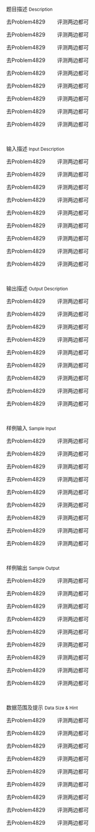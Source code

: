 <div class="panel panel-default">
<div class="area-title">
<span>
题目描述
<small>Description</small>
</span></div>
<div class="panel-body">

<p style="">去Problem4829        评测两边都可</p><p style="">去Problem4829        评测两边都可</p><p style="">去Problem4829        评测两边都可</p><p style="">去Problem4829        评测两边都可</p><p style="">去Problem4829        评测两边都可</p><p style="">去Problem4829        评测两边都可</p><p style="">去Problem4829        评测两边都可</p><p style="">去Problem4829        评测两边都可</p><p style="">去Problem4829        评测两边都可</p><p style=""><br></p>

</div>
</div>

<div class="panel panel-default">
<div class="area-title">
<span>
输入描述
<small>Input Description</small>
</span></div>
<div class="panel-body">
<p style="">去Problem4829        评测两边都可</p><p style="">去Problem4829        评测两边都可</p><p style="">去Problem4829        评测两边都可</p><p style="">去Problem4829        评测两边都可</p><p style="">去Problem4829        评测两边都可</p><p style="">去Problem4829        评测两边都可</p><p style="">去Problem4829        评测两边都可</p><p style="">去Problem4829        评测两边都可</p><p style="">去Problem4829        评测两边都可</p><p><br></p>

</div>
</div>
<div  class="panel panel-default">
<div class="area-title">
<span>
输出描述
<small>Output Description</small>
</span></div>
<div class="panel-body">

<p style="white-space: normal;">去Problem4829&nbsp;&nbsp;&nbsp;&nbsp;&nbsp;&nbsp;&nbsp;&nbsp;评测两边都可</p><p style="white-space: normal;">去Problem4829&nbsp;&nbsp;&nbsp;&nbsp;&nbsp;&nbsp;&nbsp;&nbsp;评测两边都可</p><p style="white-space: normal;">去Problem4829&nbsp;&nbsp;&nbsp;&nbsp;&nbsp;&nbsp;&nbsp;&nbsp;评测两边都可</p><p style="white-space: normal;">去Problem4829&nbsp;&nbsp;&nbsp;&nbsp;&nbsp;&nbsp;&nbsp;&nbsp;评测两边都可</p><p style="white-space: normal;">去Problem4829&nbsp;&nbsp;&nbsp;&nbsp;&nbsp;&nbsp;&nbsp;&nbsp;评测两边都可</p><p style="white-space: normal;">去Problem4829&nbsp;&nbsp;&nbsp;&nbsp;&nbsp;&nbsp;&nbsp;&nbsp;评测两边都可</p><p style="white-space: normal;">去Problem4829&nbsp;&nbsp;&nbsp;&nbsp;&nbsp;&nbsp;&nbsp;&nbsp;评测两边都可</p><p style="white-space: normal;">去Problem4829&nbsp;&nbsp;&nbsp;&nbsp;&nbsp;&nbsp;&nbsp;&nbsp;评测两边都可</p><p style="white-space: normal;">去Problem4829&nbsp;&nbsp;&nbsp;&nbsp;&nbsp;&nbsp;&nbsp;&nbsp;评测两边都可</p><p><br/></p>

</div>
</div>


<div class="panel panel-default">
<div class="area-title">
<span>
样例输入
<small>Sample Input</small>
</span></div>
<div class="panel-body">
<p style="">去Problem4829        评测两边都可</p><p style="">去Problem4829        评测两边都可</p><p style="">去Problem4829        评测两边都可</p><p style="">去Problem4829        评测两边都可</p><p style="">去Problem4829        评测两边都可</p><p style="">去Problem4829        评测两边都可</p><p style="">去Problem4829        评测两边都可</p><p style="">去Problem4829        评测两边都可</p><p style="">去Problem4829        评测两边都可</p><p><br></p>

</div>
</div>

<div class="panel panel-default">
<div class="area-title">
<span>
样例输出
<small>Sample Output</small>
</span></div>
<div class="panel-body">
<p style="">去Problem4829        评测两边都可</p><p style="">去Problem4829        评测两边都可</p><p style="">去Problem4829        评测两边都可</p><p style="">去Problem4829        评测两边都可</p><p style="">去Problem4829        评测两边都可</p><p style="">去Problem4829        评测两边都可</p><p style="">去Problem4829        评测两边都可</p><p style="">去Problem4829        评测两边都可</p><p style="">去Problem4829        评测两边都可</p><p><br></p>

</div>
</div>

<div class="panel panel-default">
<div class="area-title">
<span>
数据范围及提示
<small>Data Size & Hint</small>
</span></div>
<div class="panel-body">
<p style="">去Problem4829        评测两边都可</p><p style="">去Problem4829        评测两边都可</p><p style="">去Problem4829        评测两边都可</p><p style="">去Problem4829        评测两边都可</p><p style="">去Problem4829        评测两边都可</p><p style="">去Problem4829        评测两边都可</p><p style="">去Problem4829        评测两边都可</p><p style="">去Problem4829        评测两边都可</p><p style="">去Problem4829        评测两边都可</p><p><br></p>
</div>
</div>
